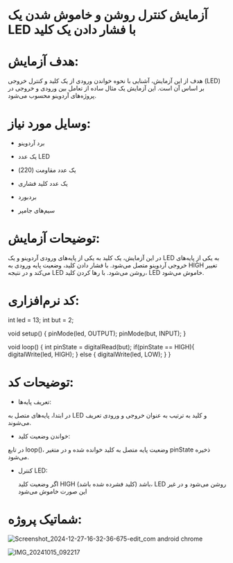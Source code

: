 # آزمایش کنترل روشن و خاموش شدن یک LED با فشار دادن یک کلید

# هدف آزمایش:

هدف از این آزمایش، آشنایی با نحوه خواندن ورودی از یک کلید و کنترل خروجی (LED) بر اساس آن است. این آزمایش یک مثال ساده از تعامل بین ورودی و خروجی در پروژه‌های آردوینو محسوب می‌شود.

# وسایل مورد نیاز:

* برد آردوینو

* یک عدد LED

* یک عدد مقاومت (220)

* یک عدد کلید فشاری

* بردبورد

* سیم‌های جامپر

# توضیحات آزمایش:

در این آزمایش، یک کلید به یکی از پایه‌های ورودی آردوینو و یک LED به یکی از پایه‌های خروجی آردوینو متصل می‌شود. با فشار دادن کلید، وضعیت پایه ورودی به HIGH تغییر می‌کند و در نتیجه LED روشن می‌شود. با رها کردن کلید، LED خاموش می‌شود.

# کد نرم‌افزاری: 

int led = 13; int but = 2;

void setup() { pinMode(led, OUTPUT); pinMode(but, INPUT); }

void loop() { int pinState = digitalRead(but); if(pinState == HIGH){ digitalWrite(led, HIGH); } else { digitalWrite(led, LOW); } }

# توضیحات کد:

* تعریف پایه‌ها:

در ابتدا، پایه‌های متصل به LED و کلید به ترتیب به عنوان خروجی و ورودی تعریف می‌شوند.

* خواندن وضعیت کلید:

در تابع loop()، وضعیت پایه متصل به کلید خوانده شده و در متغیر pinState ذخیره می‌شود.

* کنترل LED:

  اگر وضعیت کلید HIGH باشد (کلید فشرده شده باشد)، LED روشن می‌شود و در غیر این صورت خاموش می‌شود

# شماتیک پروژه:

![Screenshot_2024-12-27-16-32-36-675-edit_com android chrome](https://github.com/user-attachments/assets/208cb564-0be1-4414-bbed-8203bb84f92e)

![IMG_20241015_092217](https://github.com/user-attachments/assets/b587315e-bd60-46db-9c41-4c48dea08200)

